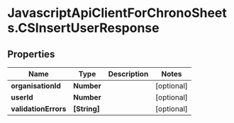 # JavascriptApiClientForChronoSheets.CSInsertUserResponse

## Properties
Name | Type | Description | Notes
------------ | ------------- | ------------- | -------------
**organisationId** | **Number** |  | [optional] 
**userId** | **Number** |  | [optional] 
**validationErrors** | **[String]** |  | [optional] 


